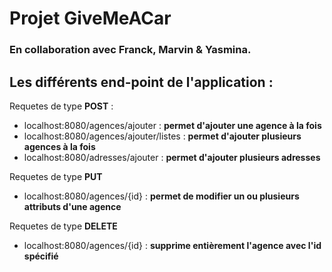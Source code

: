 # Projet GiveMeACar

### En collaboration avec Franck, Marvin & Yasmina.

## Les différents end-point de l'application :

Requetes de type **POST** :
* localhost:8080/agences/ajouter : **permet d'ajouter une agence à la fois**
* localhost:8080/agences/ajouter/listes : **permet d'ajouter plusieurs agences à la fois**
* localhost:8080/adresses/ajouter : **permet d'ajouter plusieurs adresses**

Requetes de type **PUT**

* localhost:8080/agences/{id} : **permet de modifier un ou plusieurs attributs d'une agence**

Requetes de type **DELETE**

* localhost:8080/agences/{id} : **supprime entièrement l'agence avec l'id spécifié**



